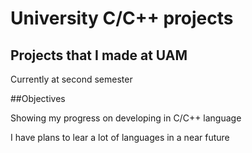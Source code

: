 # University C/C++ projects
## Projects that I made at UAM

Currently at second semester

##Objectives

Showing my progress on developing in C/C++ language

I have plans to lear a lot of languages in a near future
